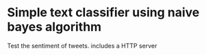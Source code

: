 # Simple text classifier using naive bayes algorithm
Test the sentiment of tweets.  includes a HTTP server 